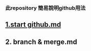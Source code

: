 ### 此repository 簡易說明github用法
## [1.start github.md](https://pages.github.com/)
## 2. branch  & merge.md
